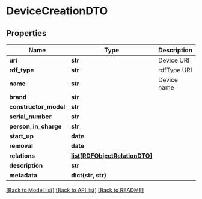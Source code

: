 # DeviceCreationDTO

## Properties
Name | Type | Description | Notes
------------ | ------------- | ------------- | -------------
**uri** | **str** | Device URI | [optional] 
**rdf_type** | **str** | rdfType URI | 
**name** | **str** | Device name | 
**brand** | **str** |  | [optional] 
**constructor_model** | **str** |  | [optional] 
**serial_number** | **str** |  | [optional] 
**person_in_charge** | **str** |  | [optional] 
**start_up** | **date** |  | [optional] 
**removal** | **date** |  | [optional] 
**relations** | [**list[RDFObjectRelationDTO]**](RDFObjectRelationDTO.md) |  | [optional] 
**description** | **str** |  | [optional] 
**metadata** | **dict(str, str)** |  | [optional] 

[[Back to Model list]](../README.md#documentation-for-models) [[Back to API list]](../README.md#documentation-for-api-endpoints) [[Back to README]](../README.md)


